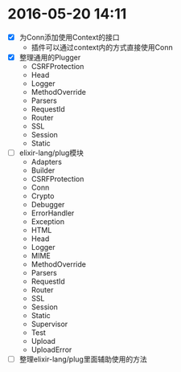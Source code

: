 # 2016-05-20 14:11
* [x] 为Conn添加使用Context的接口
  * 插件可以通过context内的方式直接使用Conn
* [x] 整理通用的Plugger
  * CSRFProtection
  * Head
  * Logger
  * MethodOverride
  * Parsers
  * RequestId
  * Router
  * SSL
  * Session
  * Static
* [ ] elixir-lang/plug模块
  * Adapters
  * Builder
  * CSRFProtection
  * Conn
  * Crypto
  * Debugger
  * ErrorHandler
  * Exception
  * HTML
  * Head
  * Logger
  * MIME
  * MethodOverride
  * Parsers
  * RequestId
  * Router
  * SSL
  * Session
  * Static
  * Supervisor
  * Test
  * Upload
  * UploadError
* [ ] 整理elixir-lang/plug里面辅助使用的方法
